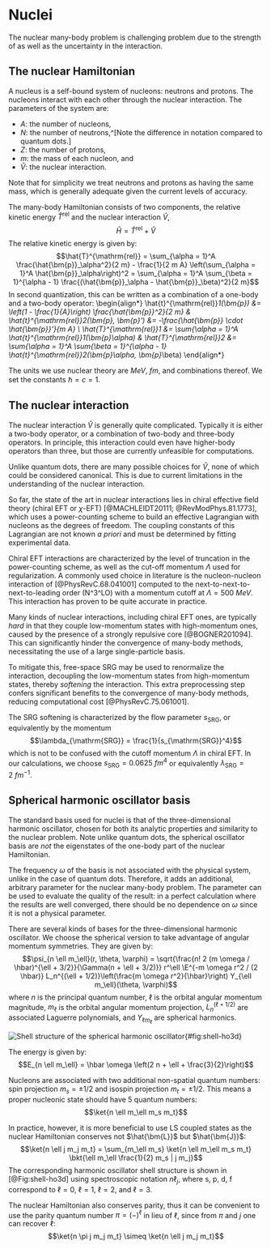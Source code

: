 # Nuclei

The nuclear many-body problem is challenging problem due to the strength of as well as the uncertainty in the interaction.

## The nuclear Hamiltonian

A nucleus is a self-bound system of nucleons: neutrons and protons.  The nucleons interact with each other through the nuclear interaction.  The parameters of the system are:

  - $A$: the number of nucleons,
  - $N$: the number of neutrons,^[Note the difference in notation compared to quantum dots.]
  - $Z$: the number of protons,
  - $m$: the mass of each nucleon, and
  - $\hat{V}$: the nuclear interaction.

Note that for simplicity we treat neutrons and protons as having the same mass, which is generally adequate given the current levels of accuracy.

The many-body Hamiltonian consists of two components, the relative kinetic energy $\hat{T}^{\mathrm{rel}}$ and the nuclear interaction $\hat{V}$,
$$\hat{H} = \hat{T}^{\mathrm{rel}} + \hat{V}$$
The relative kinetic energy is given by:
$$\hat{T}^{\mathrm{rel}} = \sum_{\alpha = 1}^A \frac{\hat{\bm{p}}_\alpha^2}{2 m} - \frac{1}{2 m A} \left(\sum_{\alpha = 1}^A \hat{\bm{p}}_\alpha\right)^2 = \sum_{\alpha = 1}^A \sum_{\beta = 1}^{\alpha - 1} \frac{(\hat{\bm{p}}_\alpha - \hat{\bm{p}}_\beta)^2}{2 m}$$
In second quantization, this can be written as a combination of a one-body and a two-body operator:
\begin{align*}
  \hat{t}^{\mathrm{rel}}_1(\bm{p}) &= \left(1 - \frac{1}{A}\right) \frac{\hat{\bm{p}}^2}{2 m} &
  \hat{t}^{\mathrm{rel}}_2(\bm{p}, \bm{p}') &= -\frac{\hat{\bm{p}} \cdot \hat{\bm{p}}'}{m A} \\
  \hat{T}^{\mathrm{rel}}_1 &= \sum_{\alpha = 1}^A \hat{t}^{\mathrm{rel}}_1(\bm{p}_\alpha) &
  \hat{T}^{\mathrm{rel}}_2 &= \sum_{\alpha = 1}^A \sum_{\beta = 1}^{\alpha - 1} \hat{t}^{\mathrm{rel}}_2(\bm{p}_\alpha, \bm{p}_\beta)
\end{align*}

The units we use nuclear theory are $\si{MeV}$, $\si{fm}$, and combinations thereof.  We set the constants $\hbar = c = 1$.

## The nuclear interaction

The nuclear interaction $\hat{V}$ is generally quite complicated.  Typically it is either a two-body operator, or a combination of two-body and three-body operators.  In principle, this interaction could even have higher-body operators than three, but those are currently unfeasible for computations.

Unlike quantum dots, there are many possible choices for $\hat{V}$, none of which could be considered canonical.  This is due to current limitations in the understanding of the nuclear interaction.

So far, the state of the art in nuclear interactions lies in chiral effective field theory (chiral EFT or $\chi$-EFT) [@MACHLEIDT20111; @RevModPhys.81.1773], which uses a power-counting scheme to build an effective Lagrangian with nucleons as the degrees of freedom.  The coupling constants of this Lagrangian are not known *a priori* and must be determined by fitting experimental data.

Chiral EFT interactions are characterized by the level of truncation in the power-counting scheme, as well as the cut-off momentum $\Lambda$ used for regularization.  A commonly used choice in literature is the nucleon-nucleon interaction of [@PhysRevC.68.041001] computed to the next-to-next-to-next-to-leading order (N^3^LO) with a momentum cutoff at $\Lambda = \SI{500}{MeV}$.  This interaction has proven to be quite accurate in practice.

Many kinds of nuclear interactions, including chiral EFT ones, are typically *hard* in that they couple low-momentum states with high-momentum ones, caused by the presence of a strongly repulsive core [@BOGNER201094].  This can significantly hinder the convergence of many-body methods, necessitating the use of a large single-particle basis.

To mitigate this, free-space SRG may be used to renormalize the interaction, decoupling the low-momentum states from high-momentum states, thereby *softening* the interaction.  This extra preprocessing step confers significant benefits to the convergence of many-body methods, reducing computational cost [@PhysRevC.75.061001].

The SRG softening is characterized by the flow parameter $s_{\mathrm{SRG}}$, or equivalently by the momentum
$$\lambda_{\mathrm{SRG}} = \frac{1}{s_{\mathrm{SRG}}^4}$$
which is not to be confused with the cutoff momentum $\Lambda$ in chiral EFT.  In our calculations, we choose $s_{\mathrm{SRG}} = \SI{0.0625}{fm^4}$ or equivalently $\lambda_{\mathrm{SRG}} = \SI{2}{fm^{-1}}$.

## Spherical harmonic oscillator basis

The standard basis used for nuclei is that of the three-dimensional harmonic oscillator, chosen for both its analytic properties and similarity to the nuclear problem.  Note unlike quantum dots, the spherical oscillator basis are *not* the eigenstates of the one-body part of the nuclear Hamiltonian.

The frequency $\omega$ of the basis is not associated with the physical system, unlike in the case of quantum dots.  Therefore, it adds an additional, arbitrary parameter for the nuclear many-body problem.  The parameter can be used to evaluate the quality of the result: in a perfect calculation where the results are well converged, there should be no dependence on $\omega$ since it is not a physical parameter.

There are several kinds of bases for the three-dimensional harmonic oscillator.  We choose the spherical version to take advantage of angular momentum symmetries.  They are given by:
$$\psi_{n \ell m_\ell}(r, \theta, \varphi) = \sqrt{\frac{n! 2 (m \omega / \hbar)^{\ell + 3/2}}{\Gamma(n + \ell + 3/2)}} r^\ell \E^{-m \omega r^2 / (2 \hbar)} L_n^{(\ell + 1/2)}\left(\frac{m \omega r^2}{\hbar}\right) Y_{\ell m_\ell}(\theta, \varphi)$$
where $n$ is the principal quantum number, $\ell$ is the orbital angular momentum magnitude, $m_\ell$ is the orbital angular momentum projection, $L_n^{(\ell + 1/2)}$ are associated Laguerre polynomials, and $Y_{\ell m_\ell}$ are spherical harmonics.

![Shell structure of the spherical harmonic oscillator](fig-shell-ho3d){#fig:shell-ho3d}

The energy is given by:
$$E_{n \ell m_\ell} = \hbar \omega \left(2 n + \ell + \frac{3}{2}\right)$$

Nucleons are associated with two additional non-spatial quantum numbers: spin projection $m_s = \pm 1 / 2$ and isospin projection $m_t = \pm 1 / 2$.  This means a proper nucleonic state should have 5 quantum numbers:
$$\ket{n \ell m_\ell m_s m_t}$$

In practice, however, it is more beneficial to use LS coupled states as the nuclear Hamiltonian conserves not $\hat{\bm{L}}$ but $\hat{\bm{J}}$:
$$\ket{n \ell j m_j m_t} = \sum_{m_\ell m_s} \ket{n \ell m_\ell m_s m_t} \bkt{\ell m_\ell \frac{1}{2} m_s | j m_j}$$
The corresponding harmonic oscillator shell structure is shown in [@Fig:shell-ho3d] using spectroscopic notation $n \ell_j$, where s, p, d, f correspond to $\ell = 0$, $\ell = 1$, $\ell = 2$, and $\ell = 3$.

The nuclear Hamiltonian also conserves parity, thus it can be convenient to use the parity quantum number $\pi = (-)^\ell$ in lieu of $\ell$, since from $\pi$ and $j$ one can recover $\ell$:
$$\ket{n \pi j m_j m_t} \simeq \ket{n \ell j m_j m_t}$$
